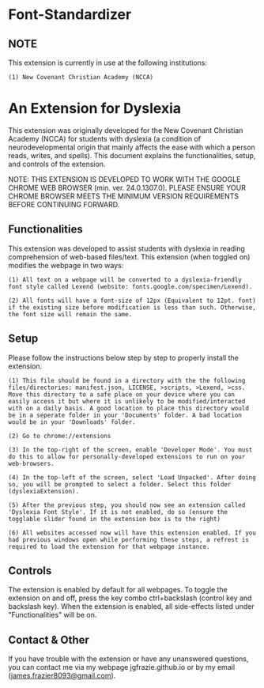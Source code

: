 # Font-Standardizer

## NOTE
This extension is currently in use at the following institutions:

    (1) New Covenant Christian Academy (NCCA)

# An Extension for Dyslexia

This extension was originally developed for the New Covenant Christian Academy (NCCA) for students with dyslexia (a condition of neurodevelopmental origin that mainly affects the ease with which a person reads, writes, and spells). This document explains the functionalities, setup, and controls of the extension.

NOTE: THIS EXTENSION IS DEVELOPED TO WORK WITH THE GOOGLE CHROME WEB BROWSER (min. ver. 24.0.1307.0). PLEASE ENSURE YOUR CHROME BROWSER MEETS THE MINIMUM VERSION REQUIREMENTS BEFORE CONTINUING FORWARD.

## Functionalities

This extension was developed to assist students with dyslexia in reading comprehension of web-based files/text. This extension (when toggled on) modifies the webpage in two ways:

    (1) All text on a webpage will be converted to a dyslexia-friendly font style called Lexend (website: fonts.google.com/specimen/Lexend).

    (2) All fonts will have a font-size of 12px (Equivalent to 12pt. font) if the existing size before modification is less than such. Otherwise, the font size will remain the same.

## Setup

Please follow the instructions below step by step to properly install the extension.

    (1) This file should be found in a directory with the the following files/directories: manifest.json, LICENSE, >scripts, >Lexend, >css. Move this directory to a safe place on your device where you can easily access it but where it is unlikely to be modified/interacted with on a daily basis. A good location to place this directory would be in a seperate folder in your 'Documents' folder. A bad location would be in your 'Downloads' folder.

    (2) Go to chrome://extensions

    (3) In the top-right of the screen, enable 'Developer Mode'. You must do this to allow for personally-developed extensions to run on your web-browsers.

    (4) In the top-left of the screen, select 'Load Unpacked'. After doing so, you will be prompted to select a folder. Select this folder (dyslexiaExtension).

    (5) After the previous step, you should now see an extension called 'Dyslexia Font Style'. If it is not enabled, do so (ensure the togglable slider found in the extension box is to the right)

    (6) All websites accessed now will have this extension enabled. If you had previous windows open while performing these steps, a refrest is required to load the extension for that webpage instance.

## Controls

The extension is enabled by default for all webpages. To toggle the extension on and off, press the key combo ctrl+backslash (control key and backslash key). When the extension is enabled, all side-effects listed under "Functionalities" will be on.

## Contact & Other

If you have trouble with the extension or have any unanswered questions, you can contact me via my webpage jgfrazie.github.io or by my email (james.frazier8093@gmail.com).
